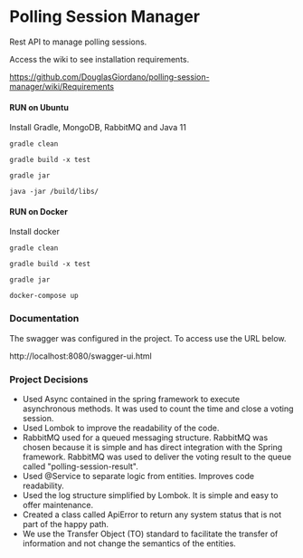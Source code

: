 # Polling Session Manager
Rest API to manage polling sessions.

Access the wiki to see installation requirements.

https://github.com/DouglasGiordano/polling-session-manager/wiki/Requirements

#### RUN on Ubuntu
Install Gradle, MongoDB, RabbitMQ and Java 11

`gradle clean`

`gradle build -x test`

`gradle jar`

`java -jar /build/libs/`


#### RUN on Docker
Install docker

`gradle clean`

`gradle build -x test`

`gradle jar`

`docker-compose up`

### Documentation
The swagger was configured in the project. To access use the URL below.

http://localhost:8080/swagger-ui.html

### Project Decisions 
- Used Async contained in the spring framework to execute asynchronous methods. It was used to count the time and close a voting session.
- Used Lombok to improve the readability of the code.
- RabbitMQ used for a queued messaging structure. RabbitMQ was chosen because it is simple and has direct integration with the Spring framework. RabbitMQ was used to deliver the voting result to the queue called "polling-session-result".
- Used @Service to separate logic from entities. Improves code readability.
- Used the log structure simplified by Lombok. It is simple and easy to offer maintenance.
- Created a class called ApiError to return any system status that is not part of the happy path.
- We use the Transfer Object (TO) standard to facilitate the transfer of information and not change the semantics of the entities.

